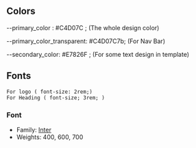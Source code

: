 ## Colors



--primary_color : #C4D07C ; (The whole design color)

--primary_color_transparent: #C4D07C7b; (For Nav Bar)

--secondary_color: #E7826F ; (For some text design in template)

## Fonts
    For logo ( font-size: 2rem;)
    For Heading ( font-size; 3rem; )


### Font

- Family: [Inter](https://fonts.google.com/specimen/Inter)
- Weights: 400, 600, 700